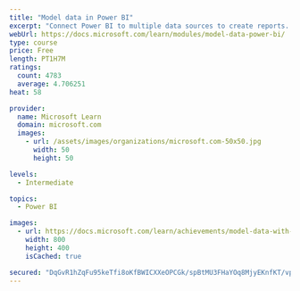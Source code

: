 ```yaml
---
title: "Model data in Power BI"
excerpt: "Connect Power BI to multiple data sources to create reports. Define the relationship between your data sources."
webUrl: https://docs.microsoft.com/learn/modules/model-data-power-bi/
type: course
price: Free
length: PT1H7M
ratings:
  count: 4783
  average: 4.706251
heat: 58

provider:
  name: Microsoft Learn
  domain: microsoft.com
  images:
    - url: /assets/images/organizations/microsoft.com-50x50.jpg
      width: 50
      height: 50

levels:
  - Intermediate

topics:
  - Power BI

images:
  - url: https://docs.microsoft.com/learn/achievements/model-data-with-power-bi-desktop-social.png
    width: 800
    height: 400
    isCached: true

secured: "DqGvR1hZqFu95keTfi8oKfBWICXXeOPCGk/spBtMU3FHaYOq8MjyEKnfKT/vpZ+7qF61oRq9zu4ArN9YmmBjqOxD4GgNEx5t7PbmnESwucfvOjiOre0v8MMRc0jRFtQXfJNKWyjsp5N/ZnQD/11VwVW2EL+X/dF4B4GZy4MjckgAivD1iJ5UqLlPgaMjQuD8ipf43mzCH3i3eEVarJWwyB2oWcGC2KsqkvOYQJzJp5y3f9uoWjTMsyWpblCnhob9BbYoMk9qJrdjHSPazllJon2weRlO+LrvUhka+osCDWzHYIM6pWA3q+UTlMRnO9X6TQqB/BXKP5BwnADmIzzE6U8x8zeiYrJJydf9tP1z4r6UO2VOOBn30nkysAg0XGcRFZeJ+VuSf6zuEP5oKA07DLdWGAvnQGtkKnRZdTgFA/w=;M45z0ZAMvDdTsM03BsqB6A=="
---
```


